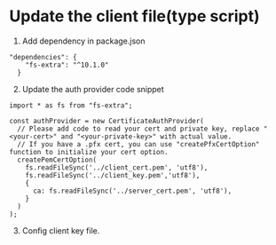 # Update the client file(type script)
1. Add dependency in package.json 
```
"dependencies": {
    "fs-extra": "^10.1.0"
  }

```

2. Update the auth provider code snippet
```
import * as fs from "fs-extra";

const authProvider = new CertificateAuthProvider(
  // Please add code to read your cert and private key, replace "<your-cert>" and "<your-private-key>" with actual value.
  // If you have a .pfx cert, you can use "createPfxCertOption" function to initialize your cert option.
  createPemCertOption(
    fs.readFileSync('../client_cert.pem', 'utf8'),
    fs.readFileSync('../client_key.pem','utf8'),
    {
      ca: fs.readFileSync('../server_cert.pem', 'utf8'),
    }
  )
);
```
3. Config client key file.
